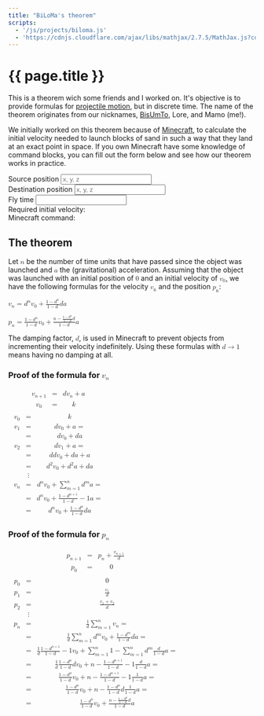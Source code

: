 ```yaml
---
title: "BiLoMa's theorem"
scripts:
  - '/js/projects/biloma.js'
  - 'https://cdnjs.cloudflare.com/ajax/libs/mathjax/2.7.5/MathJax.js?config=MML_CHTML'
---
```


# {{ page.title }} #
This is a theorem wich some friends and I worked on. It's objective is to provide formulas for [projectile
motion](https://en.wikipedia.org/wiki/Projectile_motion), but in discrete time. The name of the theorem originates from
our nicknames, [BisUmTo](https://bisumto.it/), Lore, and Mamo (me!).

We initially worked on this theorem because of [Minecraft](https://www.minecraft.net/), to calculate the initial
velocity needed to launch blocks of sand in such a way that they land at an exact point in space. <span class="js-only">If you own Minecraft
have some knowledge of command blocks, you can fill out the form below and see how our theorem works in practice.<span>

<form id="biloma" class="js-only" target="_self">
	<div>
		<label for="biloma-source-pos">Source position</label>
		<input id="biloma-source-pos" name="source-pos" required="required" placeholder="x, y, z" spellcheck="false" />
	</div>
	<div>
		<label for="biloma-destination-pos">Destination position</label>
		<input id="biloma-destination-pos" name="destination-pos" required="required" placeholder="x, y, z" spellcheck="false" />
	</div>
	<div>
		<label for="biloma-fly-time">Fly time</label>
		<input id="biloma-fly-time" name="fly-time" required="required" spellcheck="false" />
	</div>
	<div>
		<label for="biloma-result">Required initial velocity:</label>
		<output id="biloma-result" name="result"></output>
	</div>
	<div>
		<label for="biloma-command">Minecraft command:</label>
		<code><output id="biloma-command" name="command"></output></code>
	</div>
</form>

## The theorem ##
Let <math xmlns="http://www.w3.org/1998/Math/MathML"><mi>n</mi></math> be the number of time units that have passed
since the object was launched and <math xmlns="http://www.w3.org/1998/Math/MathML"><mi>a</mi></math> the
(gravitational) acceleration. Assuming that the object was launched with an initial position
of <math xmlns="http://www.w3.org/1998/Math/MathML"><mn>0</mn></math> and an initial velocity
of <math xmlns="http://www.w3.org/1998/Math/MathML"><msub><mi>v</mi><mn>0</mn></msub></math>, we have the following
formulas for the velocity <math xmlns="http://www.w3.org/1998/Math/MathML"><msub><mi>v</mi><mn>n</mn></msub></math> and
the position <math xmlns="http://www.w3.org/1998/Math/MathML"><msub><mi>p</mi><mn>n</mn></msub></math>:

<p>
	<math xmlns="http://www.w3.org/1998/Math/MathML">
		<msub>
			<mi>v</mi>
			<mi>n</mi>
		</msub>
		<mo>=</mo>
		<msup>
			<mi>d</mi>
			<mi>n</mi>
		</msup>
		<msub>
			<mi>v</mi>
			<mn>0</mn>
		</msub>
		<mo>+</mo>
		<mfrac>
			<mrow>
				<mn>1</mn>
				<mo>−</mo>
				<msup>
					<mi>d</mi>
					<mi>n</mi>
				</msup>
			</mrow>
			<mrow>
				<mn>1</mn>
				<mo>−</mo>
				<mi>d</mi>
			</mrow>
		</mfrac>
		<mi>d</mi>
		<mi>a</mi>
	</math>
</p>

<p>
	<math xmlns="http://www.w3.org/1998/Math/MathML">
		<msub>
			<mi>p</mi>
			<mi>n</mi>
		</msub>
		<mo>=</mo>
		<mfrac>
			<mrow>
				<mn>1</mn>
				<mo>−</mo>
				<msup>
					<mi>d</mi>
					<mi>n</mi>
				</msup>
			</mrow>
			<mrow>
				<mn>1</mn>
				<mo>−</mo>
				<mi>d</mi>
			</mrow>
		</mfrac>
		<msub>
			<mi>v</mi>
			<mn>0</mn>
		</msub>
		<mo>+</mo>
		<mfrac>
			<mrow>
				<mi>n</mi>
				<mo>−</mo>
				<mfrac>
					<mrow>
						<mn>1</mn>
						<mo>−</mo>
						<msup>
							<mi>d</mi>
							<mi>n</mi>
						</msup>
					</mrow>
					<mrow>
						<mn>1</mn>
						<mo>−</mo>
						<mi>d</mi>
					</mrow>
				</mfrac>
				<mi>d</mi>
			</mrow>
			<mrow>
				<mn>1</mn>
				<mo>−</mo>
				<mi>d</mi>
			</mrow>
		</mfrac>
		<mi>a</mi>
	</math>
</p>

The damping factor, <math xmlns="http://www.w3.org/1998/Math/MathML"><mi>d</mi></math>, is used in Minecraft to prevent
objects from incrementing their velocity indefinitely. Using these formulas with
<math xmlns="http://www.w3.org/1998/Math/MathML"><mi>d</mi><mo>→</mo><mn>1</mn></math> means having no damping at all.

### Proof of the formula for <math xmlns="http://www.w3.org/1998/Math/MathML"><msub><mi>v</mi><mi>n</mi></msub></math> ###
<p>
	<math xmlns="http://www.w3.org/1998/Math/MathML" displaystyle="true">
		<mtable columnalign="left">
			<mtr>
				<mtd>
					<mfenced open="{" close="">
						<mtable columnalign="left center left">
							<mtr>
								<mtd>
									<msub>
										<mi>v</mi>
										<mrow>
											<mi>n</mi>
											<mo>+</mo>
											<mn>1</mn>
										</mrow>
									</msub>
								</mtd>
								<mtd>
									<mo>=</mo>
								</mtd>
								<mtd>
									<mi>d</mi>
									<mfenced>
										<mrow>
											<msub>
												<mi>v</mi>
												<mi>n</mi>
											</msub>
											<mo>+</mo>
											<mi>a</mi>
										</mrow>
									</mfenced>
								</mtd>
							</mtr>
							<mtr>
								<mtd>
									<msub>
										<mi>v</mi>
										<mn>0</mn>
									</msub>
								</mtd>
								<mtd>
									<mo>=</mo>
								</mtd>
								<mtd>
									<mi>k</mi>
								</mtd>
							</mtr>
						</mtable>
					</mfenced>
				</mtd>
			</mtr>
			<mtr>
				<mtd>
					<mtable columnalign="left center left">
						<mtr>
							<mtd>
								<msub>
									<mi>v</mi>
									<mn>0</mn>
								</msub>
							</mtd>
							<mtd>
								<mo>=</mo>
							</mtd>
							<mtd>
								<mi>k</mi>
							</mtd>
						</mtr>
						<mtr>
							<mtd>
								<msub>
									<mi>v</mi>
									<mn>1</mn>
								</msub>
							</mtd>
							<mtd>
								<mo>=</mo>
							</mtd>
							<mtd>
								<mi>d</mi>
								<mfenced>
									<mrow>
										<msub>
											<mi>v</mi>
											<mn>0</mn>
										</msub>
										<mo>+</mo>
										<mi>a</mi>
									</mrow>
								</mfenced>
								<mo>=</mo>
							</mtd>
						</mtr>
						<mtr>
							<mtd />
							<mtd>
								<mo>=</mo>
							</mtd>
							<mtd>
								<mi>d</mi>
								<msub>
									<mi>v</mi>
									<mn>0</mn>
								</msub>
								<mo>+</mo>
								<mi>d</mi>
								<mi>a</mi>
							</mtd>
						</mtr>
						<mtr>
							<mtd>
								<msub>
									<mi>v</mi>
									<mn>2</mn>
								</msub>
							</mtd>
							<mtd>
								<mo>=</mo>
							</mtd>
							<mtd>
								<mi>d</mi>
								<mfenced>
									<mrow>
										<msub>
											<mi>v</mi>
											<mn>1</mn>
										</msub>
										<mo>+</mo>
										<mi>a</mi>
									</mrow>
								</mfenced>
								<mo>=</mo>
							</mtd>
						</mtr>
						<mtr>
							<mtd />
							<mtd>
								<mo>=</mo>
							</mtd>
							<mtd>
								<mi>d</mi>
								<mfenced>
									<mrow>
										<mi>d</mi>
										<msub>
											<mi>v</mi>
											<mn>0</mn>
										</msub>
										<mo>+</mo>
										<mi>d</mi>
										<mi>a</mi>
										<mo>+</mo>
										<mi>a</mi>
									</mrow>
								</mfenced>
							</mtd>
						</mtr>
						<mtr>
							<mtd />
							<mtd>
								<mo>=</mo>
							</mtd>
							<mtd>
								<msup>
									<mi>d</mi>
									<mn>2</mn>
								</msup>
								<msub>
									<mi>v</mi>
									<mn>0</mn>
								</msub>
								<mo>+</mo>
								<msup>
									<mi>d</mi>
									<mn>2</mn>
								</msup>
								<mi>a</mi>
								<mo>+</mo>
								<mi>d</mi>
								<mi>a</mi>
							</mtd>
						</mtr>
						<mtr>
							<mtd />
							<mtd>
								<mo>⋮</mo>
							</mtd>
							<mtd />
						</mtr>
						<mtr>
							<mtd>
								<msub>
									<mi>v</mi>
									<mi>n</mi>
								</msub>
							</mtd>
							<mtd>
								<mo>=</mo>
							</mtd>
							<mtd>
								<msup>
									<mi>d</mi>
									<mi>n</mi>
								</msup>
								<msub>
									<mi>v</mi>
									<mn>0</mn>
								</msub>
								<mo>+</mo>
								<mfenced>
									<mrow>
										<munderover>
											<mo>∑</mo>
											<mrow>
												<mi>m</mi>
												<mo>=</mo>
												<mn>1</mn>
											</mrow>
											<mi>n</mi>
										</munderover>
										<msup>
											<mi>d</mi>
											<mi>m</mi>
										</msup>
									</mrow>
								</mfenced>
								<mi>a</mi>
								<mo>=</mo>
							</mtd>
						</mtr>
						<mtr>
							<mtd />
							<mtd>
								<mo>=</mo>
							</mtd>
							<mtd>
								<msup>
									<mi>d</mi>
									<mi>n</mi>
								</msup>
								<msub>
									<mi>v</mi>
									<mn>0</mn>
								</msub>
								<mo>+</mo>
								<mfenced>
									<mrow>
										<mfrac>
											<mrow>
												<mn>1</mn>
												<mo>−</mo>
												<msup>
													<mi>d</mi>
													<mrow>
														<mi>n</mi>
														<mo>+</mo>
														<mn>1</mn>
													</mrow>
												</msup>
											</mrow>
											<mrow>
												<mn>1</mn>
												<mo>−</mo>
												<mi>d</mi>
											</mrow>
										</mfrac>
										<mo>−</mo>
										<mn>1</mn>
									</mrow>
								</mfenced>
								<mi>a</mi>
								<mo>=</mo>
							</mtd>
						</mtr>
						<mtr>
							<mtd />
							<mtd>
								<mo>=</mo>
							</mtd>
							<mtd>
								<msup>
									<mi>d</mi>
									<mi>n</mi>
								</msup>
								<msub>
									<mi>v</mi>
									<mn>0</mn>
								</msub>
								<mo>+</mo>
								<mfrac>
									<mrow>
										<mn>1</mn>
										<mo>−</mo>
										<msup>
											<mi>d</mi>
											<mi>n</mi>
										</msup>
									</mrow>
									<mrow>
										<mn>1</mn>
										<mo>−</mo>
										<mi>d</mi>
									</mrow>
								</mfrac>
								<mi>d</mi>
								<mi>a</mi>
							</mtd>
						</mtr>
					</mtable>
				</mtd>
			</mtr>
		</mtable>
	</math>
</p>

### Proof of the formula for <math xmlns="http://www.w3.org/1998/Math/MathML"><msub><mi>p</mi><mi>n</mi></msub></math> ###
<p>
	<math xmlns="http://www.w3.org/1998/Math/MathML">
		<mtable columnalign="left">
			<mtr>
				<mtd>
					<mfenced open="{" close="">
						<mtable columnalign="left center left">
							<mtr>
								<mtd>
									<msub>
										<mi>p</mi>
										<mrow>
											<mi>n</mi>
											<mo>+</mo>
											<mn>1</mn>
										</mrow>
									</msub>
								</mtd>
								<mtd>
									<mo>=</mo>
								</mtd>
								<mtd>
									<msub>
										<mi>p</mi>
										<mi>n</mi>
									</msub>
									<mo>+</mo>
									<mfrac>
										<msub>
											<mi>v</mi>
											<mrow>
												<mi>n</mi>
												<mo>+</mo>
												<mn>1</mn>
											</mrow>
										</msub>
										<mi>d</mi>
									</mfrac>
								</mtd>
							</mtr>
							<mtr>
								<mtd>
									<msub>
										<mi>p</mi>
										<mn>0</mn>
									</msub>
								</mtd>
								<mtd>
									<mo>=</mo>
								</mtd>
								<mtd>
									<mn>0</mn>
								</mtd>
							</mtr>
						</mtable>
					</mfenced>
				</mtd>
			</mtr>
			<mtr>
				<mtd>
					<mtable columnalign="left center left">
						<mtr>
							<mtd>
								<msub>
									<mi>p</mi>
									<mn>0</mn>
								</msub>
							</mtd>
							<mtd>
								<mo>=</mo>
							</mtd>
							<mtd>
								<mn>0</mn>
							</mtd>
						</mtr>
						<mtr>
							<mtd>
								<msub>
									<mi>p</mi>
									<mn>1</mn>
								</msub>
							</mtd>
							<mtd>
								<mo>=</mo>
							</mtd>
							<mtd>
								<mfrac>
									<msub>
										<mi>v</mi>
										<mn>1</mn>
									</msub>
									<mi>d</mi>
								</mfrac>
							</mtd>
						</mtr>
						<mtr>
							<mtd>
								<msub>
									<mi>p</mi>
									<mn>2</mn>
								</msub>
							</mtd>
							<mtd>
								<mo>=</mo>
							</mtd>
							<mtd>
								<mfrac>
									<mrow>
										<msub>
											<mi>v</mi>
											<mn>1</mn>
										</msub>
										<mo>+</mo>
										<msub>
											<mi>v</mi>
											<mn>2</mn>
										</msub>
									</mrow>
									<mi>d</mi>
								</mfrac>
							</mtd>
						</mtr>
						<mtr>
							<mtd />
							<mtd>
								<mo>⋮</mo>
							</mtd>
							<mtd />
						</mtr>
						<mtr>
							<mtd>
								<msub>
									<mi>p</mi>
									<mi>n</mi>
								</msub>
							</mtd>
							<mtd>
								<mo>=</mo>
							</mtd>
							<mtd>
								<mfrac>
									<mn>1</mn>
									<mi>d</mi>
								</mfrac>
								<munderover>
									<mo>∑</mo>
									<mrow>
										<mi>m</mi>
										<mo>=</mo>
										<mn>1</mn>
									</mrow>
									<mi>n</mi>
								</munderover>
								<msub>
									<mi>v</mi>
									<mi>n</mi>
								</msub>
								<mo>=</mo>
							</mtd>
						</mtr>
						<mtr>
							<mtd />
							<mtd>
								<mo>=</mo>
							</mtd>
							<mtd>
								<mfrac>
									<mn>1</mn>
									<mi>d</mi>
								</mfrac>
								<munderover>
									<mo>∑</mo>
									<mrow>
										<mi>m</mi>
										<mo>=</mo>
										<mn>1</mn>
									</mrow>
									<mi>n</mi>
								</munderover>
								<mfenced>
									<mrow>
										<msup>
											<mi>d</mi>
											<mi>m</mi>
										</msup>
										<msub>
											<mi>v</mi>
											<mn>0</mn>
										</msub>
										<mo>+</mo>
										<mfrac>
											<mrow>
												<mn>1</mn>
												<mo>−</mo>
												<msup>
													<mi>d</mi>
													<mi>m</mi>
												</msup>
											</mrow>
											<mrow>
												<mn>1</mn>
												<mo>−</mo>
												<mi>d</mi>
											</mrow>
										</mfrac>
										<mi>d</mi>
										<mi>a</mi>
									</mrow>
								</mfenced>
								<mo>=</mo>
							</mtd>
						</mtr>
						<mtr>
							<mtd />
							<mtd>
								<mo>=</mo>
							</mtd>
							<mtd>
								<mfrac>
									<mn>1</mn>
									<mi>d</mi>
								</mfrac>
								<mfenced>
									<mrow>
										<mfenced>
											<mrow>
												<mfrac>
													<mrow>
														<mn>1</mn>
														<mo>−</mo>
														<msup>
															<mi>d</mi>
															<mrow>
																<mi>n</mi>
																<mo>+</mo>
																<mn>1</mn>
															</mrow>
														</msup>
													</mrow>
													<mrow>
														<mn>1</mn>
														<mo>−</mo>
														<mi>d</mi>
													</mrow>
												</mfrac>
												<mo>−</mo>
												<mn>1</mn>
											</mrow>
										</mfenced>
										<msub>
											<mi>v</mi>
											<mn>0</mn>
										</msub>
										<mo>+</mo>
										<mfenced>
											<mrow>
												<munderover>
													<mo>∑</mo>
													<mrow>
														<mi>m</mi>
														<mo>=</mo>
														<mn>1</mn>
													</mrow>
													<mi>n</mi>
												</munderover>
												<mn>1</mn>
												<mo>−</mo>
												<munderover>
													<mo>∑</mo>
													<mrow>
														<mi>m</mi>
														<mo>=</mo>
														<mn>1</mn>
													</mrow>
													<mi>n</mi>
												</munderover>
												<msup>
													<mi>d</mi>
													<mi>m</mi>
												</msup>
											</mrow>
										</mfenced>
										<mfrac>
											<mi>d</mi>
											<mrow>
												<mn>1</mn>
												<mo>−</mo>
												<mi>d</mi>
											</mrow>
										</mfrac>
										<mi>a</mi>
									</mrow>
								</mfenced>
								<mo>=</mo>
							</mtd>
						</mtr>
						<mtr>
							<mtd />
							<mtd>
								<mo>=</mo>
							</mtd>
							<mtd>
								<mfrac>
									<mn>1</mn>
									<mi>d</mi>
								</mfrac>
								<mfenced>
									<mrow>
										<mfrac>
											<mrow>
												<mn>1</mn>
												<mo>−</mo>
												<msup>
													<mi>d</mi>
													<mi>n</mi>
												</msup>
											</mrow>
											<mrow>
												<mn>1</mn>
												<mo>−</mo>
												<mi>d</mi>
											</mrow>
										</mfrac>
										<mi>d</mi>
										<msub>
											<mi>v</mi>
											<mn>0</mn>
										</msub>
										<mo>+</mo>
										<mfenced>
											<mrow>
												<mi>n</mi>
												<mo>−</mo>
												<mfenced>
													<mrow>
														<mfrac>
															<mrow>
																<mn>1</mn>
																<mo>−</mo>
																<msup>
																	<mi>d</mi>
																	<mrow>
																		<mi>n</mi>
																		<mo>+</mo>
																		<mn>1</mn>
																	</mrow>
																</msup>
															</mrow>
															<mrow>
																<mn>1</mn>
																<mo>−</mo>
																<mi>d</mi>
															</mrow>
														</mfrac>
														<mo>−</mo>
														<mn>1</mn>
													</mrow>
												</mfenced>
											</mrow>
										</mfenced>
										<mfrac>
											<mi>d</mi>
											<mrow>
												<mn>1</mn>
												<mo>−</mo>
												<mi>d</mi>
											</mrow>
										</mfrac>
										<mi>a</mi>
									</mrow>
								</mfenced>
								<mo>=</mo>
							</mtd>
						</mtr>
						<mtr>
							<mtd />
							<mtd>
								<mo>=</mo>
							</mtd>
							<mtd>
								<mrow>
									<mfrac>
										<mrow>
											<mn>1</mn>
											<mo>−</mo>
											<msup>
												<mi>d</mi>
												<mi>n</mi>
											</msup>
										</mrow>
										<mrow>
											<mn>1</mn>
											<mo>−</mo>
											<mi>d</mi>
										</mrow>
									</mfrac>
									<msub>
										<mi>v</mi>
										<mn>0</mn>
									</msub>
									<mo>+</mo>
									<mfenced>
										<mrow>
											<mi>n</mi>
											<mo>−</mo>
											<mfenced>
												<mrow>
													<mfrac>
														<mrow>
															<mn>1</mn>
															<mo>−</mo>
															<msup>
																<mi>d</mi>
																<mrow>
																	<mi>n</mi>
																	<mo>+</mo>
																	<mn>1</mn>
																</mrow>
															</msup>
														</mrow>
														<mrow>
															<mn>1</mn>
															<mo>−</mo>
															<mi>d</mi>
														</mrow>
													</mfrac>
													<mo>−</mo>
													<mn>1</mn>
												</mrow>
											</mfenced>
										</mrow>
									</mfenced>
									<mfrac>
										<mn>1</mn>
										<mrow>
											<mn>1</mn>
											<mo>−</mo>
											<mi>d</mi>
										</mrow>
									</mfrac>
									<mi>a</mi>
								</mrow>
								<mo>=</mo>
							</mtd>
						</mtr>
						<mtr>
							<mtd />
							<mtd>
								<mo>=</mo>
							</mtd>
							<mtd>
								<mfrac>
									<mrow>
										<mn>1</mn>
										<mo>−</mo>
										<msup>
											<mi>d</mi>
											<mi>n</mi>
										</msup>
									</mrow>
									<mrow>
										<mn>1</mn>
										<mo>−</mo>
										<mi>d</mi>
									</mrow>
								</mfrac>
								<msub>
									<mi>v</mi>
									<mn>0</mn>
								</msub>
								<mo>+</mo>
								<mfenced>
									<mrow>
										<mi>n</mi>
										<mo>−</mo>
										<mfrac>
											<mrow>
												<mn>1</mn>
												<mo>−</mo>
												<msup>
													<mi>d</mi>
													<mi>n</mi>
												</msup>
											</mrow>
											<mrow>
												<mn>1</mn>
												<mo>−</mo>
												<mi>d</mi>
											</mrow>
										</mfrac>
										<mi>d</mi>
									</mrow>
								</mfenced>
								<mfrac>
									<mn>1</mn>
									<mrow>
										<mn>1</mn>
										<mo>−</mo>
										<mi>d</mi>
									</mrow>
								</mfrac>
								<mi>a</mi>
								<mo>=</mo>
							</mtd>
						</mtr>
						<mtr>
							<mtd />
							<mtd>
								<mo>=</mo>
							</mtd>
							<mtd>
								<mfrac>
									<mrow>
										<mn>1</mn>
										<mo>−</mo>
										<msup>
											<mi>d</mi>
											<mi>n</mi>
										</msup>
									</mrow>
									<mrow>
										<mn>1</mn>
										<mo>−</mo>
										<mi>d</mi>
									</mrow>
								</mfrac>
								<msub>
									<mi>v</mi>
									<mn>0</mn>
								</msub>
								<mo>+</mo>
								<mfrac>
									<mrow>
										<mi>n</mi>
										<mo>−</mo>
										<mfrac>
											<mrow>
												<mn>1</mn>
												<mo>−</mo>
												<msup>
													<mi>d</mi>
													<mi>n</mi>
												</msup>
											</mrow>
											<mrow>
												<mn>1</mn>
												<mo>−</mo>
												<mi>d</mi>
											</mrow>
										</mfrac>
										<mi>d</mi>
									</mrow>
									<mrow>
										<mn>1</mn>
										<mo>−</mo>
										<mi>d</mi>
									</mrow>
								</mfrac>
								<mi>a</mi>
							</mtd>
						</mtr>
					</mtable>
				</mtd>
			</mtr>
		</mtable>
	</math>
</p>
